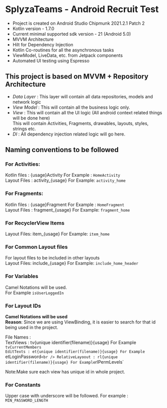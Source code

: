 # SplyzaTeams - Android Recruit Test

- Project is created on Android Studio Chipmunk 2021.2.1 Patch 2
- Kotlin version - 1.7.0
- Current minimal supported sdk version - 21 (Android 5.0)
- MVVM Architecture
- Hilt for Dependency Injection
- Kotlin Co-routines for all the asynchronous tasks
- ViewModel, LiveData, etc. from Jetpack components
- Automated UI testing using Espresso


## This project is based on MVVM + Repository Architecture

- *Data Layer* : This layer will contain all data repositories, models and network logic
- *View Model* : This will contain all the business logic only.
- *View* : This will contain all the UI logic (All android context related things will be done here)<br/>
  This will contain Activities, Fragments, drawables, layouts, styles, strings etc.
- *DI* : All dependency injection related logic will go here.


## Naming conventions to be followed

### For Activities:
Kotlin files : {usage}Activity For Example : `HomeActivity` <br />
Layout Files : activity_{usage} For Example: `activity_home` <br />

### For Fragments:
Kotlin files : {usage}Fragment For Example : `HomeFragment` <br />
Layout Files : fragment_{usage} For Example: `fragment_home` <br />

### For RecyclerView Items
Layout Files: item_{usage} For Example: `item_home` <br />

### For Common Layout files
For layout files to be included in other layouts <br />
Layout Files: include_{usage} For Example: `include_home_header` <br />

### For Variables
Camel Notations will be used. <br />
For Example `isUserLoggedIn`  <br />

### For Layout IDs

**Camel Notations will be used**<br/>
**Reason**: Since we are using ViewBinding, it is easier to search for that id being used in the project.

File Names : <br />
TextViews : tv{unique identifier(filename)}{usage} For Example `tvCurrentMembers` <br />
`EditTexts : et{unique identifier(filename)}{usage} For Example `etLoginPassword` <br />
RelativeLayoout : rl{unique identifier(filename)}{usage} For Example `rlPermLevels` <br />

Note:Make sure each view has unique id in whole project. <br />


### For Constants
Upper case with underscore will be followed.
For example : `MIN_PASSWORD_LENGTH`

